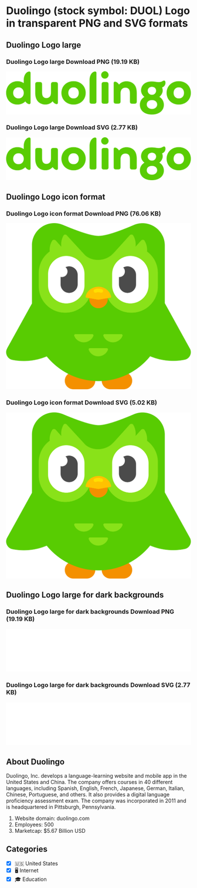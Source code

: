 # Duolingo (stock symbol: DUOL) Logo in transparent PNG and SVG formats

## Duolingo Logo large

### Duolingo Logo large Download PNG (19.19 KB)

![Duolingo Logo large Download PNG (19.19 KB)](/img/orig/DUOL_BIG-d5832a76.png)

### Duolingo Logo large Download SVG (2.77 KB)

![Duolingo Logo large Download SVG (2.77 KB)](/img/orig/DUOL_BIG-96769549.svg)

## Duolingo Logo icon format

### Duolingo Logo icon format Download PNG (76.06 KB)

![Duolingo Logo icon format Download PNG (76.06 KB)](/img/orig/DUOL-5baebe62.png)

### Duolingo Logo icon format Download SVG (5.02 KB)

![Duolingo Logo icon format Download SVG (5.02 KB)](/img/orig/DUOL-607d98bb.svg)

## Duolingo Logo large for dark backgrounds

### Duolingo Logo large for dark backgrounds Download PNG (19.19 KB)

![Duolingo Logo large for dark backgrounds Download PNG (19.19 KB)](/img/orig/DUOL_BIG.D-f249fa8c.png)

### Duolingo Logo large for dark backgrounds Download SVG (2.77 KB)

![Duolingo Logo large for dark backgrounds Download SVG (2.77 KB)](/img/orig/DUOL_BIG.D-e57545d7.svg)

## About Duolingo

Duolingo, Inc. develops a language-learning website and mobile app in the United States and China. The company offers courses in 40 different languages, including Spanish, English, French, Japanese, German, Italian, Chinese, Portuguese, and others. It also provides a digital language proficiency assessment exam. The company was incorporated in 2011 and is headquartered in Pittsburgh, Pennsylvania.

1. Website domain: duolingo.com
2. Employees: 500
3. Marketcap: $5.67 Billion USD


## Categories
- [x] 🇺🇸 United States
- [x] 🖥️ Internet
- [x] 🎓 Education
